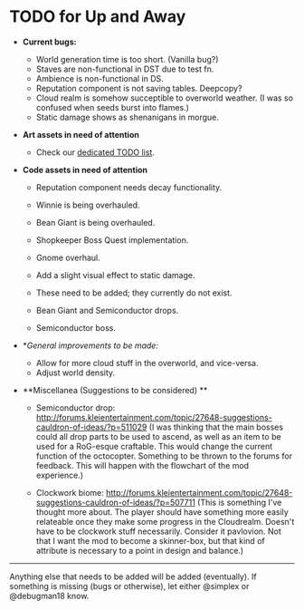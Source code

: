 # TODO for Up and Away

+ **Current bugs:**

	+ World generation time is too short. (Vanilla bug?)
	+ Staves are non-functional in DST due to test fn.
	+ Ambience is non-functional in DS.
	+ Reputation component is not saving tables. Deepcopy?
	+ Cloud realm is somehow succeptible to overworld weather. (I was so confused when seeds burst into flames.)
	+ Static damage shows as shenanigans in morgue.

+ **Art assets in need of attention**

	+ Check our [dedicated TODO list](TODO_ART.md).

+ **Code assets in need of attention**

	+ Reputation component needs decay functionality.
	+ Winnie is being overhauled.
	+ Bean Giant is being overhauled.	
	+ Shopkeeper Boss Quest implementation.
	+ Gnome overhaul.
	+ Add a slight visual effect to static damage.

	+ These need to be added; they currently do not exist.

	+ Bean Giant and Semiconductor drops.
	+ Semiconductor boss.

+ **General improvements to be made:*

	+ Allow for more cloud stuff in the overworld, and vice-versa.
	+ Adjust world density.

+ **Miscellanea (Suggestions to be considered) **

	+ Semiconductor drop: http://forums.kleientertainment.com/topic/27648-suggestions-cauldron-of-ideas/?p=511029 (I was thinking that the main bosses could all drop parts to be used to ascend, as well as an item to be used for a RoG-esque craftable. This would change the current function of the octocopter. Something to be thrown to the forums for feedback. This will happen with the flowchart of the mod experience.)

	+ Clockwork biome: http://forums.kleientertainment.com/topic/27648-suggestions-cauldron-of-ideas/?p=507711 (This is something I've thought more about. The player should have something more easily relateable once they make some progress in the Cloudrealm. Doesn't have to be clockwork stuff necessarily. Consider it pavlovion. Not that I want the mod to become a skinner-box, but that kind of attribute is necessary to a point in design and balance.)

******

Anything else that needs to be added will be added (eventually). 
If something is missing (bugs or otherwise), let either @simplex or @debugman18 know.

<!--
vim: ft=markdown nofoldenable
-->
